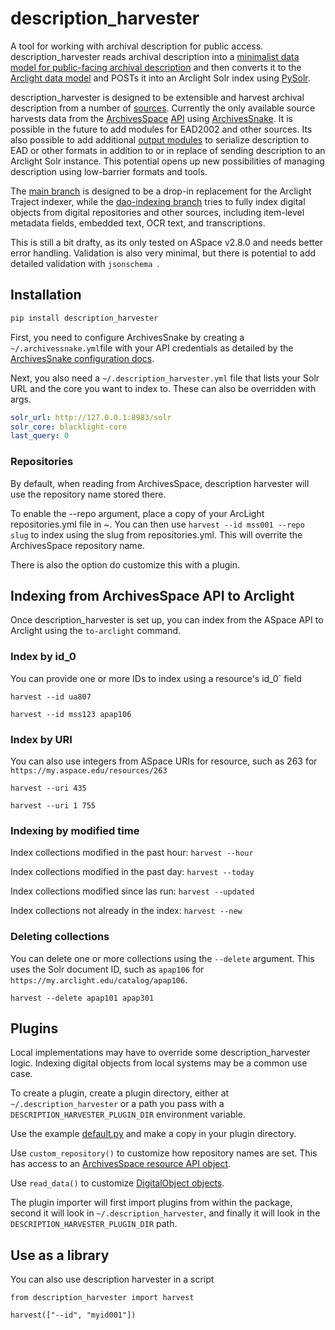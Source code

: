 # description_harvester
A tool for working with archival description for public access. description_harvester reads archival description into a [minimalist data model for public-facing archival description](https://github.com/UAlbanyArchives/description_harvester/blob/main/description_harvester/models/description.py) and then converts it to the [Arclight data model](https://github.com/UAlbanyArchives/description_harvester/blob/main/description_harvester/models/arclight.py) and POSTs it into an Arclight Solr index using [PySolr](https://github.com/django-haystack/pysolr).

description_harvester is designed to be extensible and harvest archival description from a number of [sources](https://github.com/UAlbanyArchives/description_harvester/tree/main/description_harvester/inputs). Currently the only available source harvests data from the [ArchivesSpace](https://github.com/archivesspace/archivesspace) [API](https://archivesspace.github.io/archivesspace/api/#introduction) using [ArchivesSnake](https://github.com/archivesspace-labs/ArchivesSnake). It is possible in the future to add modules for EAD2002 and other sources. Its also possible to add additional [output modules](https://github.com/UAlbanyArchives/description_harvester/tree/main/description_harvester/outputs) to serialize description to EAD or other formats in addition to or in replace of sending description to an Arclight Solr instance. This potential opens up new possibilities of managing description using low-barrier formats and tools.

The [main branch](https://github.com/UAlbanyArchives/description_harvester) is designed to be a drop-in replacement for the Arclight Traject indexer, while the [dao-indexing branch](https://github.com/UAlbanyArchives/description_harvester/tree/dao-indexing) tries to fully index digital objects from digital repositories and other sources, including item-level metadata fields, embedded text, OCR text, and transcriptions. 

This is still a bit drafty, as its only tested on ASpace v2.8.0 and needs better error handling. Validation is also very minimal, but there is potential to add detailed validation with `jsonschema `.

## Installation

```python
pip install description_harvester
```

First, you need to configure ArchivesSnake by creating a `~/.archivessnake.yml`file with your API credentials as detailed by the [ArchivesSnake configuration docs](https://github.com/archivesspace-labs/ArchivesSnake#configuration).

Next, you also need a `~/.description_harvester.yml` file that lists your Solr URL and the core you want to index to. These can also be overridden with args.

```yml
solr_url: http://127.0.0.1:8983/solr
solr_core: blacklight-core
last_query: 0
```

### Repositories

By default, when reading from ArchivesSpace, description harvester will use the repository name stored there.

To enable the --repo argument, place a copy of your ArcLight repositories.yml file in ~. You can then use `harvest --id mss001 --repo slug` to index using the slug from repositories.yml. This will overrite the ArchivesSpace repository name.

There is also the option do customize this with a plugin.

## Indexing from ArchivesSpace API to Arclight

Once description_harvester is set up, you can index from the ASpace API to Arclight using the `to-arclight` command.

### Index by id_0

You can provide one or more IDs to index using a resource's id_0` field

`harvest --id ua807`

`harvest --id mss123 apap106`

### Index by URI

You can also use integers from ASpace URIs for resource, such as 263 for `https://my.aspace.edu/resources/263`

`harvest --uri 435`

`harvest --uri 1 755`

### Indexing by modified time

Index collections modified in the past hour: `harvest --hour`

Index collections modified in the past day: `harvest --today`

Index collections modified since las run: `harvest --updated`

Index collections not already in the index: `harvest --new`

### Deleting collections

You can delete one or more collections using the `--delete` argument. This uses the Solr document ID, such as `apap106` for `https://my.arclight.edu/catalog/apap106`.

`harvest --delete apap101 apap301`

## Plugins

Local implementations may have to override some description_harvester logic. Indexing digital objects from local systems may be a common use case.

To create a plugin, create a plugin directory, either at `~/.description_harvester` or a path you pass with a `DESCRIPTION_HARVESTER_PLUGIN_DIR` environment variable.

Use the example [default.py](https://github.com/UAlbanyArchives/description_harvester/blob/main/description_harvester/plugins/default.py) and make a copy in your plugin directory.

Use `custom_repository()` to customize how repository names are set. This has access to an [ArchivesSpace resource API object](https://archivesspace.github.io/archivesspace/api/#get-a-resource).

Use `read_data()` to customize [DigitalObject objects](https://github.com/UAlbanyArchives/description_harvester/blob/main/description_harvester/models/description.py).

The plugin importer will first import plugins from within the package, second it will look in `~/.description_harvester`, and finally it will look in the `DESCRIPTION_HARVESTER_PLUGIN_DIR` path. 

## Use as a library

You can also use description harvester in a script

```
from description_harvester import harvest

harvest(["--id", "myid001"])
```


